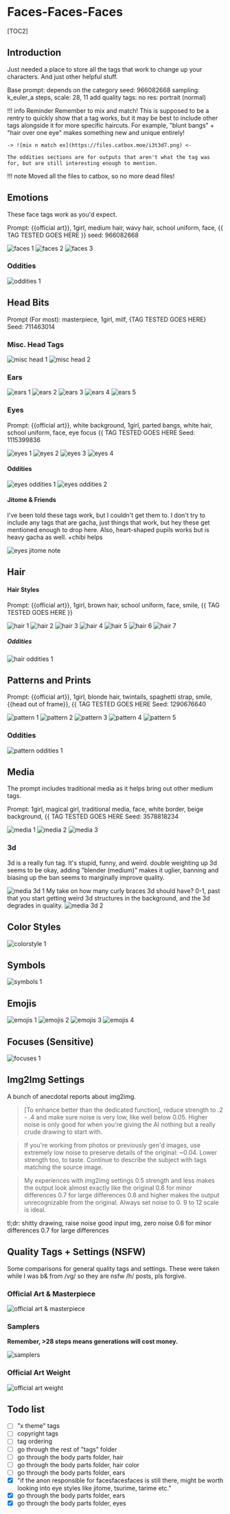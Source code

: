 # Faces-Faces-Faces

[TOC2]

## Introduction

Just needed a place to store all the tags that work to change up your characters. And just other helpful stuff.

Base prompt: depends on the category
seed: 966082668
sampling: k_euler_a
steps, scale: 28, 11
add quality tags: no
res: portrait (normal)

!!! info Reminder
	Remember to mix and match! This is supposed to be a rentry to quickly show that a tag works, but it may be best to include other tags alongside it for more specific haircuts. For example, "blunt bangs" + "hair over one eye" makes something new and unique entirely!

	-> ![mix n match ex](https://files.catbox.moe/i3t3d7.png) <-

	The oddities sections are for outputs that aren't what the tag was for, but are still interesting enough to mention.

!!! note
	Moved all the files to catbox, so no more dead files!

## Emotions

These face tags work as you'd expect.

Prompt: {{official art}}, 1girl, medium hair, wavy hair, school uniform, face, {{ TAG TESTED GOES HERE }}
seed: 966082668

![faces 1](https://files.catbox.moe/rzl3xv.png)
![faces 2](https://files.catbox.moe/h77bqf.png)
![faces 3](https://files.catbox.moe/358si9.png)

### Oddities

![oddities 1](https://files.catbox.moe/i75js6.png)

## Head Bits

Prompt (For most): masterpiece, 1girl, milf, {TAG TESTED GOES HERE}
Seed: 711463014

### Misc. Head Tags

![misc head 1](https://files.catbox.moe/fo4dn2.png)
![misc head 2](https://files.catbox.moe/ik75lp.png)

### Ears

![ears 1](https://files.catbox.moe/e0mp0s.png)
![ears 2](https://files.catbox.moe/5hdt89.png)
![ears 3](https://files.catbox.moe/b05d0b.png)
![ears 4](https://files.catbox.moe/ph5ngs.png)
![ears 5](https://files.catbox.moe/e5sm54.png)

### Eyes

Prompt: {{official art}}, white background, 1girl, parted bangs, white hair, school uniform, face, eye focus {{ TAG TESTED GOES HERE
Seed: 1115399836

![eyes 1](https://files.catbox.moe/rj20zl.png)
![eyes 2](https://files.catbox.moe/cgl179.png)
![eyes 3](https://files.catbox.moe/2d04jx.png)
![eyes 4](https://files.catbox.moe/cpfz5w.png)

#### Oddities

![eyes oddities 1](https://files.catbox.moe/ducc73.png)
![eyes oddities 2](https://files.catbox.moe/b4klrb.png)

#### Jitome & Friends

I've been told these tags work, but I couldn't get them to. I don't try to include any tags that are gacha, just things that work, but hey these get mentioned enough to drop here. Also, heart-shaped pupils works but is heavy gacha as well. +chibi helps

![eyes jitome note](https://files.catbox.moe/8zq2yn.png)

## Hair

#### Hair Styles

Prompt: {{official art}}, 1girl, brown hair, school uniform, face, smile, {{ TAG TESTED GOES HERE }}

![hair 1](https://files.catbox.moe/rvtkca.png)
![hair 2](https://files.catbox.moe/qykuc8.png)
![hair 3](https://files.catbox.moe/wu0hhl.png)
![hair 4](https://files.catbox.moe/vy7nsl.png)
![hair 5](https://files.catbox.moe/6r53mr.png)
![hair 6](https://files.catbox.moe/7eket2.png)
![hair 7](https://files.catbox.moe/utpl7b.png)

##### Oddities

![hair oddities 1](https://files.catbox.moe/2em03i.png)

## Patterns and Prints

Prompt: {{official art}}, 1girl, blonde hair, twintails, spaghetti strap, smile, {{head out of frame}}, {{ TAG TESTED GOES HERE
Seed: 1290676640

![pattern 1](https://files.catbox.moe/o1dgpx.png)
![pattern 2](https://files.catbox.moe/yfo83s.png)
![pattern 3](https://files.catbox.moe/x56cx7.png)
![pattern 4](https://files.catbox.moe/m7te3c.png)
![pattern 5](https://files.catbox.moe/fgrp49.png)

### Oddities

![pattern oddities 1](https://files.catbox.moe/62kewi.png)

## Media

The prompt includes traditional media as it helps bring out other medium tags.

Prompt: 1girl, magical girl, traditional media, face, white border, beige background, {{ TAG TESTED GOES HERE
Seed: 3578818234

![media 1](https://files.catbox.moe/nzvp9h.png)
![media 2](https://files.catbox.moe/9ixjf3.png)
![media 3](https://files.catbox.moe/ana72z.png)

### 3d

3d is a really fun tag. It's stupid, funny, and weird. double weighting up 3d seems to be okay, adding "blender (medium)" makes it uglier, banning and biasing up the ban seems to marginally improve quality.

![media 3d 1](https://files.catbox.moe/ao9ujv.png)
My take on how many curly braces 3d should have? 0-1, past that you start getting weird 3d structures in the background, and the 3d degrades in quality.
![media 3d 2](https://files.catbox.moe/f3j6yk.png)

## Color Styles

![colorstyle 1](https://files.catbox.moe/nb91kw.png)

## Symbols

![symbols 1](https://files.catbox.moe/xxhea1.png)

## Emojis

![emojis 1](https://files.catbox.moe/yjr7tj.jpg)
![emojis 2](https://files.catbox.moe/ecrbll.jpg)
![emojis 3](https://files.catbox.moe/8ln9g9.jpg)
![emojis 4](https://files.catbox.moe/xxt2ak.jpg)


## Focuses (Sensitive)

![focuses 1](https://files.catbox.moe/mwelwl.png)

## Img2Img Settings

A bunch of anecdotal reports about img2img.

>[To enhance better than the dedicated function], reduce strength to .2 - .4 and make sure noise is very low, like well below 0.05. Higher noise is only good for when you're giving the AI nothing but a really crude drawing to start with.

>If you're working from photos or previously gen'd images, use extremely low noise to preserve details of the original: ~0.04. Lower strength too, to taste. Continue to describe the subject with tags matching the source image.

>My experiences with img2img settings
>0.5 strength and less makes the output look almost exactly like the original
>0.6 for minor differences
>0.7 for large differences
>0.8 and higher makes the output unrecognizable from the original.
>Always set noise to 0.
>9 to 12 scale is ideal.

tl;dr:
shitty drawing, raise noise
good input img, zero noise
0.6 for minor differences
0.7 for large differences

## Quality Tags + Settings (NSFW)

Some comparisons for general quality tags and settings. These were taken while I was b& from /vg/ so they are nsfw /h/ posts, pls forgive.

### Official Art & Masterpiece

![official art & masterpiece](https://files.catbox.moe/njcm6q.png)

### Samplers

**Remember, >28 steps means generations will cost money.**

![samplers](https://files.catbox.moe/fz1loj.png)

### Official Art Weight

![official art weight](https://files.catbox.moe/nrmite.png)

## Todo list

- [ ] "x theme" tags
- [ ] copyright tags
- [ ] tag ordering
- [ ] go through the rest of "tags" folder
- [ ] go through the body parts folder, hair
- [ ] go through the body parts folder, hair color
- [ ] go through the body parts folder, ears
- [x] "if the anon responsible for facesfacesfaces is still there, might be worth looking into eye styles like jitome, tsurime, tarime etc."
- [x] go through the body parts folder, ears
- [x] go through the body parts folder, eyes
